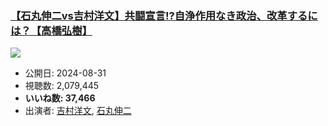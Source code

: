 ### [【石丸伸二vs吉村洋文】共闘宣言!?自浄作用なき政治、改革するには？【高橋弘樹】](https://www.youtube.com/watch?v=XKGshW6xD1k)
[![](https://img.youtube.com/vi/XKGshW6xD1k/sddefault.jpg)](https://www.youtube.com/watch?v=XKGshW6xD1k)
-   公開日: 2024-08-31
-   視聴数: 2,079,445
-   **いいね数: 37,466**
-   出演者: [吉村洋文](/rehacq_fan/people/吉村洋文 "wikilink"), [石丸伸二](/rehacq_fan/people/石丸伸二 "wikilink")
